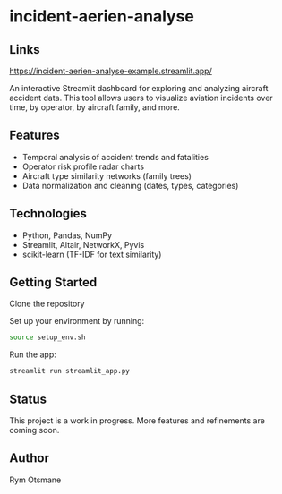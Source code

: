 # incident-aerien-analyse

## Links

https://incident-aerien-analyse-example.streamlit.app/

An interactive Streamlit dashboard for exploring and analyzing aircraft accident data. This tool allows users to visualize aviation incidents over time, by operator, by aircraft family, and more.

## Features

- Temporal analysis of accident trends and fatalities
- Operator risk profile radar charts
- Aircraft type similarity networks (family trees)
- Data normalization and cleaning (dates, types, categories)

## Technologies

- Python, Pandas, NumPy
- Streamlit, Altair, NetworkX, Pyvis
- scikit-learn (TF-IDF for text similarity)

## Getting Started

Clone the repository

Set up your environment by running:

```bash
source setup_env.sh
```

Run the app:

```bash
streamlit run streamlit_app.py
```

## Status

This project is a work in progress. More features and refinements are coming soon.

## Author

Rym Otsmane  
